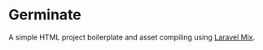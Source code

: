 # Germinate

A simple HTML project boilerplate and asset compiling using [Laravel Mix](https://github.com/JeffreyWay/laravel-mix).